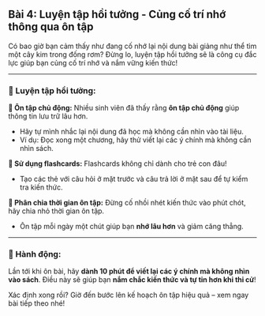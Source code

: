 ## Bài 4: Luyện tập hồi tưởng - Củng cố trí nhớ thông qua ôn tập

Có bao giờ bạn cảm thấy như đang cố nhớ lại nội dung bài giảng như thể tìm một cây kim trong đống rơm? Đừng lo, luyện tập hồi tưởng sẽ là công cụ đắc lực giúp bạn củng cố trí nhớ và nắm vững kiến thức!

---

### 📌 Luyện tập hồi tưởng:

**🔹 Ôn tập chủ động:**
Nhiều sinh viên đã thấy rằng **ôn tập chủ động** giúp thông tin lưu trữ lâu hơn.
- Hãy tự mình nhắc lại nội dung đã học mà không cần nhìn vào tài liệu.
- Ví dụ: Đọc xong một chương, hãy thử viết lại các ý chính mà không cần nhìn sách.

**🔹 Sử dụng flashcards:**
Flashcards không chỉ dành cho trẻ con đâu!
- Tạo các thẻ với câu hỏi ở mặt trước và câu trả lời ở mặt sau để tự kiểm tra kiến thức.

**🔹 Phân chia thời gian ôn tập:**
Đừng cố nhồi nhét kiến thức vào phút chót, hãy chia nhỏ thời gian ôn tập.
- Ôn tập mỗi ngày một chút giúp bạn **nhớ lâu hơn** và giảm căng thẳng.

---

### 🚀 Hành động:

Lần tới khi ôn bài, hãy **dành 10 phút để viết lại các ý chính mà không nhìn vào sách**. Điều này sẽ giúp bạn **nắm chắc kiến thức và tự tin hơn khi thi cử**!

Xác định xong rồi? Giờ đến bước lên kế hoạch ôn tập hiệu quả – xem ngay bài tiếp theo nhé!